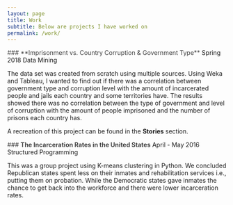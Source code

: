 ```yaml
---
layout: page
title: Work
subtitle: Below are projects I have worked on
permalink: /work/
---
```


<span style = "color: #404040">
  ### **Imprisonment vs. Country Corruption & Government Type**  </span>
Spring 2018
Data Mining 

The data set was created from scratch using multiple sources. Using Weka and Tableau, I wanted to find out if there was a correlation between government type and corruption level with the amount of incarcerated people and jails each country and some territories have. The results showed there was no correlation between the type of government and level of corruption with the amount of people imprisoned and the number of prisons each country has.  
  
A recreation of this project can be found in the **Stories** section.  

<span style = "color: #404040"> ### **The Incarceration Rates in the United States** </span>
April - May 2016 
Structured Programming 

This was a group project using K-means clustering in Python. We concluded Republican states spent less on their inmates and rehabilitation services i.e., putting them on probation. While the Democratic states gave inmates the chance to get back into the workforce and there were lower incarceration rates.
  
 
